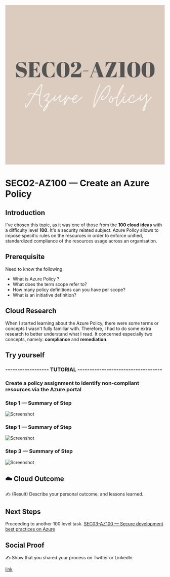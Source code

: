 ![placeholder image](https://github.com/zh-betina/My100DaysOfCloud/blob/main/Journey/002/azurePolicy.png)

# SEC02-AZ100 — Create an Azure Policy

## Introduction

I've chosen this topic, as it was one of those from the **100 cloud ideas** with a difficulty level **100**. 
It's a security related subject. Azure Policy allows to impose specific rules on the resources in order to enforce unified,
standardized compliance of the resources usage across an organisation. 

## Prerequisite

Need to know the following:
* What is Azure Policy ?
* What does the term scope refer to?
* How many policy definitions can you have per scope?
* What is an initiative definition?

## Cloud Research

When I started learning about the Azure Policy, there were some terms or concepts I wasn't fully familiar with.
Therefore, I had to do some extra research to better understand what I read. It concerned especially two concepts,
namely: **compliance** and **remediation**. 


## Try yourself

### ------------------  TUTORIAL -----------------------------------

### Create a policy assignment to identify non-compliant resources via the Azure portal

### Step 1 — Summary of Step

![Screenshot](https://via.placeholder.com/500x300)

### Step 1 — Summary of Step

![Screenshot](https://via.placeholder.com/500x300)

### Step 3 — Summary of Step

![Screenshot](https://via.placeholder.com/500x300)

## ☁️ Cloud Outcome

✍️ (Result) Describe your personal outcome, and lessons learned.

## Next Steps

Proceeding to another 100 level task.
[SEC03-AZ100 — Secure development best practices on Azure](https://github.com/100DaysOfCloud/100DaysOfCloudIdeas/blob/master/Projects/SEC/SEC03/SEC03-AZ100.md)

## Social Proof

✍️ Show that you shared your process on Twitter or LinkedIn

[link](link)
